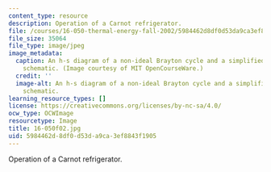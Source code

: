 ```yaml
---
content_type: resource
description: Operation of a Carnot refrigerator.
file: /courses/16-050-thermal-energy-fall-2002/5984462d8df0d53da9ca3ef8843f1905_16-050f02.jpg
file_size: 35064
file_type: image/jpeg
image_metadata:
  caption: An h-s diagram of a non-ideal Brayton cycle and a simplified gas turbine
    schematic. (Image courtesy of MIT OpenCourseWare.)
  credit: ''
  image-alt: An h-s diagram of a non-ideal Brayton cycle and a simplified gas turbine
    schematic.
learning_resource_types: []
license: https://creativecommons.org/licenses/by-nc-sa/4.0/
ocw_type: OCWImage
resourcetype: Image
title: 16-050f02.jpg
uid: 5984462d-8df0-d53d-a9ca-3ef8843f1905
---
```

Operation of a Carnot refrigerator.